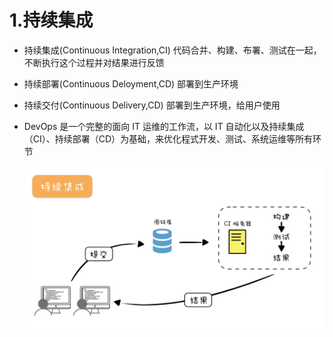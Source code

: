 
# 1.持续集成

- 持续集成(Continuous Integration,CI) 代码合并、构建、布署、测试在一起，不断执行这个过程并对结果进行反馈
- 持续部署(Continuous Deloyment,CD) 部署到生产环境
- 持续交付(Continuous Delivery,CD) 部署到生产环境，给用户使用
- DevOps 是一个完整的面向 IT 运维的工作流，以 IT 自动化以及持续集成（CI）、持续部署（CD）为基础，来优化程式开发、测试、系统运维等所有环节

  ![效果图](../.vuepress/public/jekins/1.jpg "效果图")
